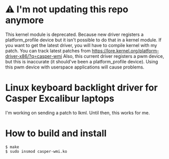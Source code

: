 # ⚠️ I'm not updating this repo anymore
This kernel module is deprecated. Because new driver registers a platform_profile device
but it isn't possible to do that in a kernel module. If you want to get the latest
driver, you will have to compile kernel with my patch.
You can track latest patches from https://lore.kernel.org/platform-driver-x86/?q=casper-wmi
Also, this current driver registers a pwm device, but this is inaccurate (it should've been a platform_profile device). Using this pwm
device with userspace applications will cause problems.

# Linux keyboard backlight driver for Casper Excalibur laptops
I'm working on sending a patch to lkml. Until then, this works for me.

# How to build and install
```
$ make
$ sudo insmod casper-wmi.ko
```
